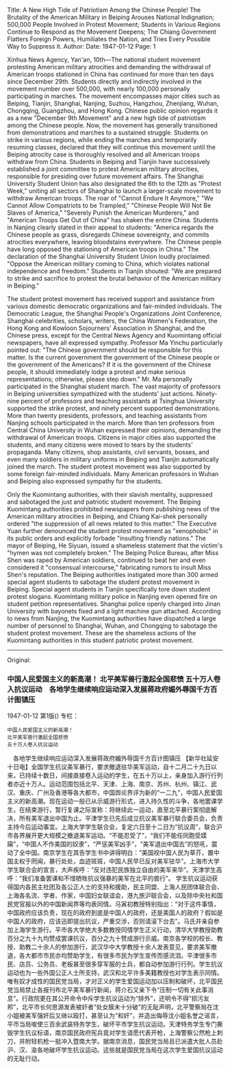 Title: A New High Tide of Patriotism Among the Chinese People! The Brutality of the American Military in Beiping Arouses National Indignation; 500,000 People Involved in Protest Movement; Students in Various Regions Continue to Respond as the Movement Deepens; The Chiang Government Flatters Foreign Powers, Humiliates the Nation, and Tries Every Possible Way to Suppress it.
Author:
Date: 1947-01-12
Page: 1

Xinhua News Agency, Yan'an, 10th—The national student movement protesting American military atrocities and demanding the withdrawal of American troops stationed in China has continued for more than ten days since December 29th. Students directly and indirectly involved in the movement number over 500,000, with nearly 100,000 personally participating in marches. The movement encompasses major cities such as Beiping, Tianjin, Shanghai, Nanjing, Suzhou, Hangzhou, Zhenjiang, Wuhan, Chongqing, Guangzhou, and Hong Kong. Chinese public opinion regards it as a new "December 9th Movement" and a new high tide of patriotism among the Chinese people. Now, the movement has generally transitioned from demonstrations and marches to a sustained struggle. Students on strike in various regions, while ending the marches and temporarily resuming classes, declared that they will continue this movement until the Beiping atrocity case is thoroughly resolved and all American troops withdraw from China. Students in Beiping and Tianjin have successively established a joint committee to protest American military atrocities, responsible for presiding over future movement affairs. The Shanghai University Student Union has also designated the 6th to the 12th as "Protest Week," uniting all sectors of Shanghai to launch a larger-scale movement to withdraw American troops. The roar of "Cannot Endure It Anymore," "We Cannot Allow Compatriots to be Trampled," "Chinese People Will Not Be Slaves of America," "Severely Punish the American Murderers," and "American Troops Get Out of China" has shaken the entire China. Students in Nanjing clearly stated in their appeal to students: "America regards the Chinese people as grass, disregards Chinese sovereignty, and commits atrocities everywhere, leaving bloodstains everywhere. The Chinese people have long opposed the stationing of American troops in China." The declaration of the Shanghai University Student Union loudly proclaimed: "Oppose the American military coming to China, which violates national independence and freedom." Students in Tianjin shouted: "We are prepared to strike and sacrifice to protest the brutal behavior of the American military in Beiping."

The student protest movement has received support and assistance from various domestic democratic organizations and fair-minded individuals. The Democratic League, the Shanghai People's Organizations Joint Conference, Shanghai celebrities, scholars, writers, the China Women's Federation, the Hong Kong and Kowloon Sojourners' Association in Shanghai, and the Chinese press, except for the Central News Agency and Kuomintang official newspapers, have all expressed sympathy. Professor Ma Yinchu particularly pointed out: "The Chinese government should be responsible for this matter. Is the current government the government of the Chinese people or the government of the Americans? If it is the government of the Chinese people, it should immediately lodge a protest and make serious representations; otherwise, please step down." Mr. Ma personally participated in the Shanghai student march. The vast majority of professors in Beiping universities sympathized with the students' just actions. Ninety-nine percent of professors and teaching assistants at Tsinghua University supported the strike protest, and ninety percent supported demonstrations. More than twenty presidents, professors, and teaching assistants from Nanjing schools participated in the march. More than ten professors from Central China University in Wuhan expressed their opinions, demanding the withdrawal of American troops. Citizens in major cities also supported the students, and many citizens were moved to tears by the students' propaganda. Many citizens, shop assistants, civil servants, bosses, and even many soldiers in military uniforms in Beiping and Tianjin automatically joined the march. The student protest movement was also supported by some foreign fair-minded individuals. Many American professors in Wuhan and Beiping also expressed sympathy for the students.

Only the Kuomintang authorities, with their slavish mentality, suppressed and sabotaged the just and patriotic student movement. The Beiping Kuomintang authorities prohibited newspapers from publishing news of the American military atrocities in Beiping, and Chiang Kai-shek personally ordered "the suppression of all news related to this matter." The Executive Yuan further denounced the student protest movement as "xenophobic" in its public orders and explicitly forbade "insulting friendly nations." The mayor of Beiping, He Siyuan, issued a shameless statement that the victim's "hymen was not completely broken." The Beiping Police Bureau, after Miss Shen was raped by American soldiers, continued to beat her and even considered it "consensual intercourse," fabricating rumors to insult Miss Shen's reputation. The Beiping authorities instigated more than 300 armed special agent students to sabotage the student protest movement in Beiping. Special agent students in Tianjin specifically tore down student protest slogans. Kuomintang military police in Nanjing even opened fire on student petition representatives. Shanghai police openly charged into Jinan University with bayonets fixed and a light machine gun attached. According to news from Nanjing, the Kuomintang authorities have dispatched a large number of personnel to Shanghai, Wuhan, and Chongqing to sabotage the student protest movement. These are the shameless actions of the Kuomintang authorities in this student patriotic protest movement.



<hr /> 

Original: 


### 中国人民爱国主义的新高潮！  北平美军兽行激起全国悲愤  五十万人卷入抗议运动　各地学生继续响应运动深入发展蒋政府媚外辱国千方百计图镇压

1947-01-12
第1版()
专栏：

    中国人民爱国主义的新高潮！
    北平美军兽行激起全国悲愤
    五十万人卷入抗议运动
  　各地学生继续响应运动深入发展蒋政府媚外辱国千方百计图镇压
    【新华社延安十日电】全国学生抗议美军暴行，要求撤退驻华美军运动，自十二月二十九日以来，已持续十数日，间接直接卷入运动的学生，在五十万以上，亲身加入游行行列者亦近十万人。运动范围包括北平、天津、上海、南京、苏州、杭州、镇江、武汉、重庆、广州及香港等各大都市，中国舆论界评为新的“一二九”，中国人民爱国主义的新高潮。现在运动一般已从示威游行形式，进入持久性的斗争，各地罢课学生，在结束游行，暂行复课之际宣称：将继续此一运动，直至北平暴行案彻底解决，所有美军退出中国为止。平津学生已先后成立抗议美军暴行联合委员会，负责主持今后运动事宜。上海大学学生联合会，复定六日至十二日为“抗议周”，联合沪市各界展开更大规模之撤退美军运动。“不能忍受了”，“我们不能任同胞受蹂躏”，“中国人不作美国的奴隶”，“严惩美军凶手”，“美军退出中国去”的怒吼，震动了全中国。南京学生在其告学生书中讲得明白：“美国视中国人民为草芥，置中国主权于罔闻，暴行处处，血迹斑斑，中国人民早已反对美军驻华”。上海市大学学生联合会的宣言，大声疾呼：“反对违犯民族独立自由的美军来华”。天津学生高呼：“我们准备罢课和不惜牺牲抗议强暴的美军在北平的兽行”。
    学生抗议运动获得国内各民主社团及各公正人士的支持和援助，民主同盟、上海人民团体联合会、上海各名流、学者、作家，中国妇女联谊会，港九旅沪联合会，以及除中央社和国民党官报以外的中国新闻界等均表同情。马寅初教授特别指出：“对于这件事情，中国政府应该负责，现在的政府到底是中国人的政府，还是美国人的政府？假如是中国人的政府，应该迅即提出抗议，严重交涉，否则请滚下台去”。马氏并亲自参加上海学生游行。平市各大学绝大多数教授同情学生正义行动，清华大学教授助教百分之九十九均赞成罢课抗议，百分之九十赞成游行示威。南京各学校的校长、教授、助教二十余人的参加游行，武汉华中大学教授十余人发表意见，要求美军撤退，各大都市市民亦均赞助学生，有很多市民为学生宣传而感流泪。平津很多市民、店员、公务员、老板甚至很多穿军服的士兵，都自动参加游行行列。学生抗议运动也为一些外国公正人士所支持，武汉和北平许多美籍教授也对学生表示同情。
    唯有奴才成性的国民党当局，才对正义的学生爱国运动加以压制和破坏，北平国民党当局禁止各报刊布北平美军暴行新闻，蒋介石又亲下令“压制一切有关此事消息”。行政院更在其公开命令中斥学生抗议运动为“排外”，还明令不得“损污友邦”，北平市长何思源发表被奸者“处女膜未十分破”的无耻声明，北平警察局在沈小姐被美军强奸后又继以殴打，甚至认为“和奸”，并造出侮辱沈小姐名誉之谣言，平市当局唆使三百余武装特务学生，破坏平市学生抗议运动。天津特务学生专门撕毁学生抗议标语，南京国民政府宪兵竟对学生请愿代表开枪，上海警察公然枪上刺刀，并附轻机枪一挺冲入暨南大学。据南京消息，国民党当局且已派遣大批人员赴沪、汉、渝各地破坏学生抗议运动。这些就是国民党当局在这次学生爱国抗议运动的无耻行动。
